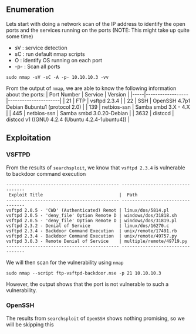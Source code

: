 ## Enumeration
Lets start with doing a network scan of the IP address to identify the open ports and the services running on the ports (NOTE: This might take up quite some time)
* sV : service detection
* sC : run default nmap scripts
* O : identify OS running on each port
* -p- : Scan all ports
```code
sudo nmap -sV -sC -A -p- 10.10.10.3 -vv  
```
From the output of ```nmap```, we are able to know the following information about the ports: 
| Port Number | Service | Version |
|-----|------------------|----------------------|
| 21	| FTP | vsftpd 2.3.4 |
| 22	| SSH | OpenSSH 4.7p1 Debian 8ubuntu1 (protocol 2.0) |
| 139	| netbios-ssn | Samba smbd 3.X - 4.X |
| 445	| netbios-ssn | Samba smbd 3.0.20-Debian |
| 3632	| distccd | distccd v1 ((GNU) 4.2.4 (Ubuntu 4.2.4-1ubuntu4)) |

## Exploitation
### VSFTPD
From the results of ```searchsploit```, we know that ```vsftpd 2.3.4``` is vulnerable to backdoor command execution
```code
------------------------------------------- ---------------------------------
 Exploit Title                             |  Path
------------------------------------------- ---------------------------------
vsftpd 2.0.5 - 'CWD' (Authenticated) Remot | linux/dos/5814.pl
vsftpd 2.0.5 - 'deny_file' Option Remote D | windows/dos/31818.sh
vsftpd 2.0.5 - 'deny_file' Option Remote D | windows/dos/31819.pl
vsftpd 2.3.2 - Denial of Service           | linux/dos/16270.c
vsftpd 2.3.4 - Backdoor Command Execution  | unix/remote/17491.rb
vsftpd 2.3.4 - Backdoor Command Execution  | unix/remote/49757.py
vsftpd 3.0.3 - Remote Denial of Service    | multiple/remote/49719.py
------------------------------------------- ---------------------------------
```
We will then scan for the vulnerability using ```nmap```
```code
sudo nmap --script ftp-vsftpd-backdoor.nse -p 21 10.10.10.3
```
However, the output shows that the port is not vulnerable to such a vulnerability.
### OpenSSH
The results from ```searchsploit``` of ```OpenSSH``` shows nothing promising, so we will be skipping this

